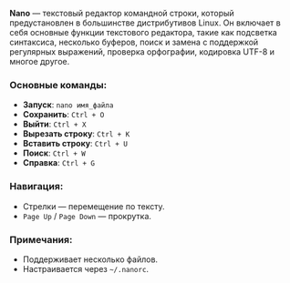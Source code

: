 **Nano** — текстовый редактор командной строки, который предустановлен в большинстве дистрибутивов Linux. Он включает в себя основные функции текстового редактора, такие как подсветка синтаксиса, несколько буферов, поиск и замена с поддержкой регулярных выражений, проверка орфографии, кодировка UTF-8 и многое другое.

### Основные команды:

- **Запуск**: `nano имя_файла`
- **Сохранить**: `Ctrl + O`
- **Выйти**: `Ctrl + X`
- **Вырезать строку**: `Ctrl + K`
- **Вставить строку**: `Ctrl + U`
- **Поиск**: `Ctrl + W`
- **Справка**: `Ctrl + G`

### Навигация:

- Стрелки — перемещение по тексту.
- `Page Up` / `Page Down` — прокрутка.

### Примечания:

- Поддерживает несколько файлов.
- Настраивается через `~/.nanorc`.
